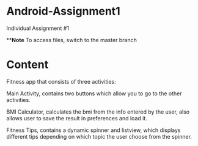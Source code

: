 # Android-Assignment1
Individual Assignment #1

****Note** To access files, switch to the master branch

# Content

Fitness app that consists of three activities:

Main Activity, contains two buttons which allow you to go to the other activities.

BMI Calculator, calculates the bmi from the info entered by the user, also allows user to save the result in preferences and load it.

Fitness Tips, contains a dynamic spinner and listview, which displays different tips depending on which topic the user choose from the spinner.
